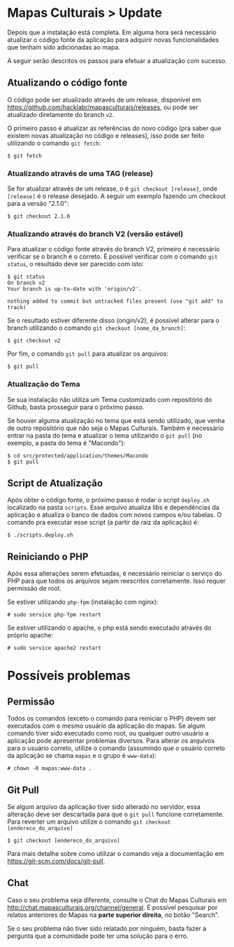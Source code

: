 # Mapas Culturais > Update

Depois que a instalação está completa. Em alguma hora será necessário atualizar o código fonte da aplicação para adquirir novas funcionalidades que tenham sido adicionadas ao mapa.

A seguir serão descritos os passos para efetuar a atualização com sucesso.

## Atualizando o código fonte

O código pode ser atualizado através de um release, disponível em https://github.com/hacklabr/mapasculturais/releases, ou pode ser atualizado diretamente do branch `v2`.

O primeiro passo é atualizar as referências do novo código (pra saber que existem novas atualização no código e releases), isso pode ser feito utilizando o comando `git fetch`:

```
$ git fetch
```

### Atualizando através de uma TAG (release)

Se for atualizar através de um release, o é `git checkout [release]`, onde `[release]` é o release desejado. A seguir um exemplo fazendo um checkout para a versão "2.1.0":

```
$ git checkout 2.1.0
```

### Atualizando através do branch V2 (versão estável)

Para atualizar o código fonte através do branch V2, primeiro é necessário verificar se o branch é o correto. É possível verificar com o comando `git status`, o resultado deve ser parecido com isto:

```
$ git status
On branch v2
Your branch is up-to-date with 'origin/v2'.

nothing added to commit but untracked files present (use "git add" to track)

```

Se o resultado estiver diferente disso (origin/v2), é possível alterar para o branch utilizando o comando `git checkout [nome_da_branch]`:

```
$ git checkout v2
```

Por fim, o comando `git pull` para atualizar os arquivos:

```
$ git pull
```

### Atualização do Tema

Se sua instalação não utiliza um Tema customizado com repositório do Github, basta prosseguir para o próximo passo.

Se houver alguma atualização no tema que está sendo utilizado, que venha de outro repositório que não seja o Mapas Culturais. Também é necessário entrar na pasta do tema e atualizar o tema utilizando o `git pull` (no exemplo, a pasta do tema é "Macondo"):

```
$ cd src/protected/application/themes/Macondo
$ git pull
```

## Script de Atualização

Após obter o código fonte, o próximo passo é rodar o script `deploy.sh` localizado na pasta `scripts`. Esse arquivo atualiza libs e dependências da aplicação e atualiza o banco de dados com novos campos e/ou tabelas. O comando pra executar esse script (a partir da raiz da aplicação) é:

```
$ ./scripts.deploy.sh
```

## Reiniciando o PHP

Após essa alterações serem efetuadas, é necessário reiniciar o serviço do PHP para que todos os arquivos sejam reescritos corretamente. Isso requer permissão de root.

Se estiver utilizando `php-fpm` (instalação com nginx):

```
# sudo service php-fpm restart
```
Se estiver utilizando o apache, o php está sendo executado através do próprio apache:

```
# sudo service apache2 restart
```

# Possíveis problemas

## Permissão

Todos os comandos (exceto o comando para reiniciar o PHP) devem ser executados com o mesmo usuário da aplicação do mapas. Se algum comando tiver sido executado como root, ou qualquer outro usuário a aplicação pode apresentar problemas diversos. Para alterar os arquivos para o usuário correto, utilize o comando (assumindo que o usuário correto da aplicação se chama `mapas` e o grupo é `www-data`):

```
# chown -R mapas:www-data .
```

## Git Pull

Se algum arquivo da aplicação tiver sido alterado no servidor, essa alteração deve ser descartada para que o `git pull` funcione corretamente. Para reverter um arquivo utilize o comando `git checkout [endereco_do_arquivo]`

```
$ git checkout [endereco_do_arquivo]
```

Para mais detalhe sobre como utilizar o comando veja a documentação em https://git-scm.com/docs/git-pull.


## Chat

Caso o seu problema seja diferente, consulte o Chat do Mapas Culturais em http://chat.mapasculturais.org/channel/general. É possível pesquisar por relatos anteriores do Mapas na **parte superior direita**, no botão "Search".

Se o seu problema não tiver sido relatado por ninguém, basta fazer a pergunta que a comunidade pode ter uma solução para o erro.
